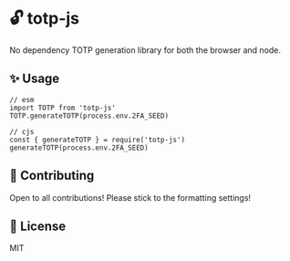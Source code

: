 # 🔓 totp-js

No dependency TOTP generation library for both the browser and node.

## ✨ Usage

```
// esm
import TOTP from 'totp-js'
TOTP.generateTOTP(process.env.2FA_SEED)

// cjs
const { generateTOTP } = require('totp-js')
generateTOTP(process.env.2FA_SEED)
```

## 🚧 Contributing

Open to all contributions! Please stick to the formatting settings!

## 📝 License

MIT
